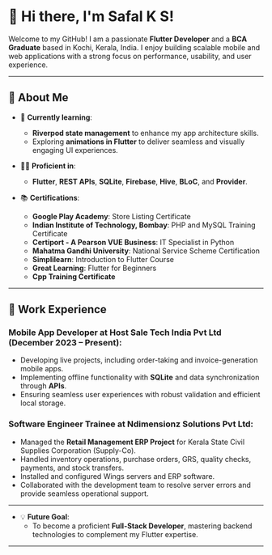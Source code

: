 # 👋 Hi there, I'm Safal K S!  

Welcome to my GitHub! I am a passionate **Flutter Developer** and a **BCA Graduate** based in Kochi, Kerala, India. I enjoy building scalable mobile and web applications with a strong focus on performance, usability, and user experience.  

---  

## 🚀 About Me  

- 🌱 **Currently learning**:  
  - **Riverpod state management** to enhance my app architecture skills.  
  - Exploring **animations in Flutter** to deliver seamless and visually engaging UI experiences.  

- 👩‍💻 **Proficient in**:  
  - **Flutter**, **REST APIs**, **SQLite**, **Firebase**, **Hive**, **BLoC**, and **Provider**.  

- 📚 **Certifications**:  
  - **Google Play Academy**: Store Listing Certificate  
  - **Indian Institute of Technology, Bombay**: PHP and MySQL Training Certificate  
  - **Certiport - A Pearson VUE Business**: IT Specialist in Python  
  - **Mahatma Gandhi University**: National Service Scheme Certification  
  - **Simplilearn**: Introduction to Flutter Course  
  - **Great Learning**: Flutter for Beginners  
  - **Cpp Training Certificate**  

---

## 🏢 Work Experience  

### Mobile App Developer at Host Sale Tech India Pvt Ltd (December 2023 – Present):  
- Developing live projects, including order-taking and invoice-generation mobile apps.  
- Implementing offline functionality with **SQLite** and data synchronization through **APIs**.  
- Ensuring seamless user experiences with robust validation and efficient local storage.  

### Software Engineer Trainee at Ndimensionz Solutions Pvt Ltd:  
- Managed the **Retail Management ERP Project** for Kerala State Civil Supplies Corporation (Supply-Co).  
- Handled inventory operations, purchase orders, GRS, quality checks, payments, and stock transfers.  
- Installed and configured Wings servers and ERP software.  
- Collaborated with the development team to resolve server errors and provide seamless operational support.  

---

- 💡 **Future Goal**:  
  - To become a proficient **Full-Stack Developer**, mastering backend technologies to complement my Flutter expertise.  

---
